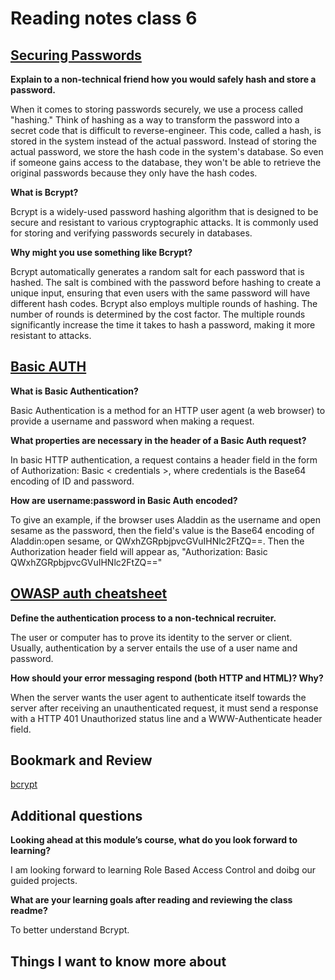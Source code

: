 # Reading notes class 6

## [Securing Passwords](https://thehackernews.com/2014/04/securing-passwords-with-bcrypt-hashing.html)

**Explain to a non-technical friend how you would safely hash and store a password.**

When it comes to storing passwords securely, we use a process called "hashing." Think of hashing as a way to transform the password into a secret code that is difficult to reverse-engineer. This code, called a hash, is stored in the system instead of the actual password. Instead of storing the actual password, we store the hash code in the system's database. So even if someone gains access to the database, they won't be able to retrieve the original passwords because they only have the hash codes.

**What is Bcrypt?**

Bcrypt is a widely-used password hashing algorithm that is designed to be secure and resistant to various cryptographic attacks. It is commonly used for storing and verifying passwords securely in databases.

**Why might you use something like Bcrypt?**

Bcrypt automatically generates a random salt for each password that is hashed. The salt is combined with the password before hashing to create a unique input, ensuring that even users with the same password will have different hash codes.
Bcrypt also employs multiple rounds of hashing. The number of rounds is determined by the cost factor. The multiple rounds significantly increase the time it takes to hash a password, making it more resistant to attacks.

## [Basic AUTH](https://en.wikipedia.org/wiki/Basic_access_authentication)

**What is Basic Authentication?**

Basic Authentication is a method for an HTTP user agent (a web browser) to provide a username and password when making a request.

**What properties are necessary in the header of a Basic Auth request?**

In basic HTTP authentication, a request contains a header field in the form of Authorization: Basic < credentials >, where credentials is the Base64 encoding of ID and password.

**How are username:password in Basic Auth encoded?**

To give an example, if the browser uses Aladdin as the username and open sesame as the password, then the field's value is the Base64 encoding of Aladdin:open sesame, or QWxhZGRpbjpvcGVuIHNlc2FtZQ==. Then the Authorization header field will appear as, "Authorization: Basic QWxhZGRpbjpvcGVuIHNlc2FtZQ=="

## [OWASP auth cheatsheet](https://cheatsheetseries.owasp.org/cheatsheets/Authentication_Cheat_Sheet.html)

**Define the authentication process to a non-technical recruiter.**

The user or computer has to prove its identity to the server or client. Usually, authentication by a server entails the use of a user name and password.

**How should your error messaging respond (both HTTP and HTML)? Why?**

When the server wants the user agent to authenticate itself towards the server after receiving an unauthenticated request, it must send a response with a HTTP 401 Unauthorized status line and a WWW-Authenticate header field.

## Bookmark and Review

[bcrypt](https://www.npmjs.com/package/bcrypt)

## Additional questions

**Looking ahead at this module’s course, what do you look forward to learning?**

I am looking forward to learning Role Based Access Control and doibg our guided projects.

**What are your learning goals after reading and reviewing the class readme?**

To better understand Bcrypt.

## Things I want to know more about
